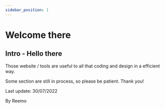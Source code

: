 ```yaml
---
sidebar_position: 1
---
```


# Welcome there

## Intro - Hello there
  
Those website / tools are useful to all that coding and design in a efficient way.  

Some section are still in process, so please be patient. Thank you!

Last update: 30/07/2022  

By Reemo    


